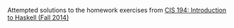 Attempted solutions to the homework exercises from <a href="http://www.seas.upenn.edu/~cis194/"> CIS 194: Introduction to Haskell (Fall 2014) </a>
